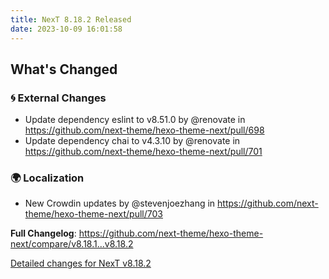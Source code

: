 ```yaml
---
title: NexT 8.18.2 Released
date: 2023-10-09 16:01:58
---
```


<!-- Release notes generated using configuration in .github/release.yml at v8.18.2 -->

## What's Changed
### 🌀 External Changes
* Update dependency eslint to v8.51.0 by @renovate in https://github.com/next-theme/hexo-theme-next/pull/698
* Update dependency chai to v4.3.10 by @renovate in https://github.com/next-theme/hexo-theme-next/pull/701
### 🌍 Localization
* New Crowdin updates by @stevenjoezhang in https://github.com/next-theme/hexo-theme-next/pull/703


**Full Changelog**: https://github.com/next-theme/hexo-theme-next/compare/v8.18.1...v8.18.2

[Detailed changes for NexT v8.18.2](https://github.com/next-theme/hexo-theme-next/releases/tag/v8.18.2)
